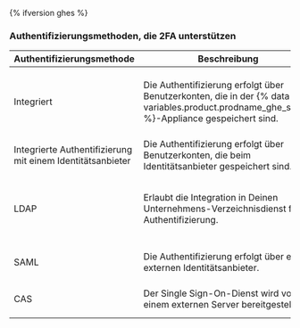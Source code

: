 {% ifversion ghes %}
### Authentifizierungsmethoden, die 2FA unterstützen

| Authentifizierungsmethode                                  | Beschreibung                                                                                                                                 | Unterstützung der Zwei-Faktor-Authentifizierung                                                                                                                                                                                                                           |
| ---------------------------------------------------------- | -------------------------------------------------------------------------------------------------------------------------------------------- | ------------------------------------------------------------------------------------------------------------------------------------------------------------------------------------------------------------------------------------------------------------------------- |
| Integriert                                                 | Die Authentifizierung erfolgt über Benutzerkonten, die in der {% data variables.product.prodname_ghe_server %}-Appliance gespeichert sind. | Wird in der {% data variables.product.prodname_ghe_server %}-Appliance unterstützt und verwaltet. Organisationsadministratoren können vorschreiben, dass die Zwei-Faktor-Authentifizierung für Mitglieder der Organisation aktiviert werden muss. |{% ifversion ghes %}
| Integrierte Authentifizierung mit einem Identitätsanbieter | Die Authentifizierung erfolgt über Benutzerkonten, die beim Identitätsanbieter gespeichert sind.                                             | Ist vom Identitätsanbieter abhängig.{% endif %}
| LDAP                                                       | Erlaubt die Integration in Deinen Unternehmens-Verzeichnisdienst für Authentifizierung.                                                      | Wird in der {% data variables.product.prodname_ghe_server %}-Appliance unterstützt und verwaltet. Organisationsadministratoren können vorschreiben, dass die Zwei-Faktor-Authentifizierung für Mitglieder der Organisation aktiviert werden muss.                       |
| SAML                                                       | Die Authentifizierung erfolgt über einen externen Identitätsanbieter.                                                                        | {% data reusables.two_fa.2fa_not_supported_with_saml_and_cas %}
| CAS                                                        | Der Single Sign-On-Dienst wird von einem externen Server bereitgestellt.                                                                     | {% data reusables.two_fa.2fa_not_supported_with_saml_and_cas %}{% endif %}
